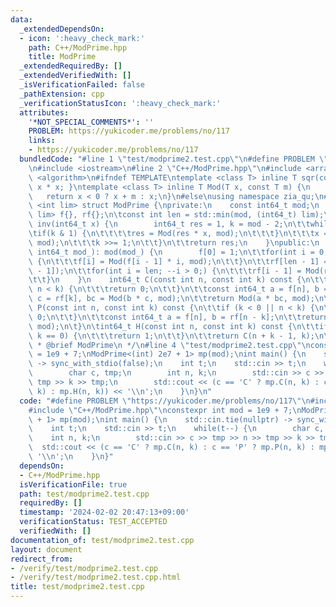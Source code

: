 ```yaml
---
data:
  _extendedDependsOn:
  - icon: ':heavy_check_mark:'
    path: C++/ModPrime.hpp
    title: ModPrime
  _extendedRequiredBy: []
  _extendedVerifiedWith: []
  _isVerificationFailed: false
  _pathExtension: cpp
  _verificationStatusIcon: ':heavy_check_mark:'
  attributes:
    '*NOT_SPECIAL_COMMENTS*': ''
    PROBLEM: https://yukicoder.me/problems/no/117
    links:
    - https://yukicoder.me/problems/no/117
  bundledCode: "#line 1 \"test/modprime2.test.cpp\"\n#define PROBLEM \"https://yukicoder.me/problems/no/117\"\
    \n#include <iostream>\n#line 2 \"C++/ModPrime.hpp\"\n#include <array>\n#include\
    \ <algorithm>\n#ifndef TEMPLATE\ntemplate <class T> inline T sqr(const T x){ return\
    \ x * x; }\ntemplate <class T> inline T Mod(T x, const T m) {\n    x %= m;\n \
    \   return x < 0 ? x + m : x;\n}\n#else\nusing namespace zia_qu;\n#endif\ntemplate\
    \ <int lim> struct ModPrime {\nprivate:\n    const int64_t mod;\n    std::array<int64_t,\
    \ lim> f{}, rf{};\n\tconst int len = std::min(mod, (int64_t) lim);\n    int64_t\
    \ inv(int64_t x) {\n        int64_t res = 1, k = mod - 2;\n\t\twhile(k) {\n\t\t\
    \tif(k & 1) {\n\t\t\t\tres = Mod(res * x, mod);\n\t\t\t}\n\t\t\tx = Mod(sqr(x),\
    \ mod);\n\t\t\tk >>= 1;\n\t\t}\n\t\treturn res;\n    }\npublic:\n    ModPrime(const\
    \ int64_t mod_): mod(mod_) {\n        f[0] = 1;\n\t\tfor(int i = 0; ++i < len;)\
    \ {\n\t\t\tf[i] = Mod(f[i - 1] * i, mod);\n\t\t}\n\t\trf[len - 1] = inv(f[len\
    \ - 1]);\n\t\tfor(int i = len; --i > 0;) {\n\t\t\trf[i - 1] = Mod(rf[i] * i, mod);\n\
    \t\t}\n    }\n    int64_t C(const int n, const int k) const {\n\t\tif(k < 0 ||\
    \ n < k) {\n\t\t\treturn 0;\n\t\t}\n\t\tconst int64_t a = f[n], b = rf[n - k],\
    \ c = rf[k], bc = Mod(b * c, mod);\n\t\treturn Mod(a * bc, mod);\n\t}\n\tint64_t\
    \ P(const int n, const int k) const {\n\t\tif (k < 0 || n < k) {\n\t\t\treturn\
    \ 0;\n\t\t}\n\t\tconst int64_t a = f[n], b = rf[n - k];\n\t\treturn Mod(a * b,\
    \ mod);\n\t}\n\tint64_t H(const int n, const int k) const {\n\t\tif (n == 0 &&\
    \ k == 0) {\n\t\t\treturn 1;\n\t\t}\n\t\treturn C(n + k - 1, k);\n\t}\n};\n/**\n\
    \ * @brief ModPrime\n */\n#line 4 \"test/modprime2.test.cpp\"\nconstexpr int mod\
    \ = 1e9 + 7;\nModPrime<(int) 2e7 + 1> mp(mod);\nint main() {\n    std::cin.tie(nullptr)\
    \ -> sync_with_stdio(false);\n    int t;\n    std::cin >> t;\n    while(t--) {\n\
    \        char c, tmp;\n        int n, k;\n        std::cin >> c >> tmp >> n >>\
    \ tmp >> k >> tmp;\n        std::cout << (c == 'C' ? mp.C(n, k) : c == 'P' ? mp.P(n,\
    \ k) : mp.H(n, k)) << '\\n';\n    }\n}\n"
  code: "#define PROBLEM \"https://yukicoder.me/problems/no/117\"\n#include <iostream>\n\
    #include \"C++/ModPrime.hpp\"\nconstexpr int mod = 1e9 + 7;\nModPrime<(int) 2e7\
    \ + 1> mp(mod);\nint main() {\n    std::cin.tie(nullptr) -> sync_with_stdio(false);\n\
    \    int t;\n    std::cin >> t;\n    while(t--) {\n        char c, tmp;\n    \
    \    int n, k;\n        std::cin >> c >> tmp >> n >> tmp >> k >> tmp;\n      \
    \  std::cout << (c == 'C' ? mp.C(n, k) : c == 'P' ? mp.P(n, k) : mp.H(n, k)) <<\
    \ '\\n';\n    }\n}"
  dependsOn:
  - C++/ModPrime.hpp
  isVerificationFile: true
  path: test/modprime2.test.cpp
  requiredBy: []
  timestamp: '2024-02-02 20:47:13+09:00'
  verificationStatus: TEST_ACCEPTED
  verifiedWith: []
documentation_of: test/modprime2.test.cpp
layout: document
redirect_from:
- /verify/test/modprime2.test.cpp
- /verify/test/modprime2.test.cpp.html
title: test/modprime2.test.cpp
---
```

